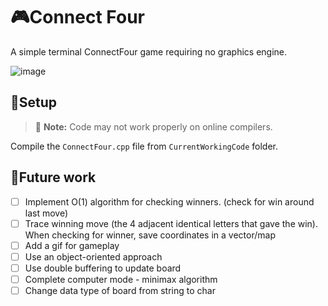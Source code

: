 # 🎮Connect Four 

A simple terminal ConnectFour game requiring no graphics engine.

![image](https://user-images.githubusercontent.com/65414576/156174905-646b3dd3-8cde-4dd2-9fb3-e2f8e4d8d9fb.png)

## 🚀Setup
> 🔴 **Note:** Code may not work properly on online compilers.

Compile the `ConnectFour.cpp` file from `CurrentWorkingCode` folder. 

## 🌄Future work
- [ ] Implement O(1) algorithm for checking winners. (check for win around last move)
- [ ] Trace winning move (the 4 adjacent identical letters that gave the win). When checking for winner, save coordinates in a vector/map
- [ ] Add a gif for gameplay
- [ ] Use an object-oriented approach 
- [ ] Use double buffering to update board
- [ ] Complete computer mode - minimax algorithm 
- [ ] Change data type of board from string to char
